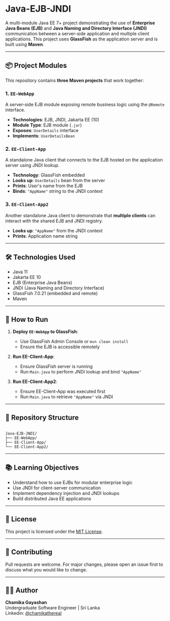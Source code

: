 # Java-EJB-JNDI

A multi-module Java EE 7+ project demonstrating the use of **Enterprise Java Beans (EJB)** and **Java Naming and Directory Interface (JNDI)** communication between a server-side application and multiple client applications. This project uses **GlassFish** as the application server and is built using **Maven**.

---

## 📦 Project Modules

This repository contains **three Maven projects** that work together:

### 1. `EE-WebApp`
A server-side EJB module exposing remote business logic using the `@Remote` interface.

- **Technologies**: EJB, JNDI, Jakarta EE (10)
- **Module Type**: EJB module (`.jar`)
- **Exposes**: `UserDetails` interface
- **Implements**: `UserDetailsBean`

### 2. `EE-Client-App`
A standalone Java client that connects to the EJB hosted on the application server using JNDI lookup.

- **Technology**: GlassFish embedded
- **Looks up**: `UserDetails` bean from the server
- **Prints**: User's name from the EJB
- **Binds**: `"AppName"` string to the JNDI context

### 3. `EE-Client-App2`
Another standalone Java client to demonstrate that **multiple clients** can interact with the shared EJB and JNDI registry.

- **Looks up**: `"AppName"` from the JNDI context
- **Prints**: Application name string

---

## 🛠 Technologies Used

- Java 11
- Jakarta EE 10
- EJB (Enterprise Java Beans)
- JNDI (Java Naming and Directory Interface)
- GlassFish 7.0.21 (embedded and remote)
- Maven

---

## 🔧 How to Run

1. **Deploy `EE-WebApp` to GlassFish**:
   - Use GlassFish Admin Console or `mvn clean install`
   - Ensure the EJB is accessible remotely

2. **Run EE-Client-App**:
   - Ensure GlassFish server is running
   - Run `Main.java` to perform JNDI lookup and bind `"AppName"`

3. **Run EE-Client-App2**:
   - Ensure EE-Client-App was executed first
   - Run `Main.java` to retrieve `"AppName"` via JNDI

---

## 🔗 Repository Structure

```

Java-EJB-JNDI/
├── EE-WebApp/
├── EE-Client-App/
└── EE-Client-App2/

```

---

## 📚 Learning Objectives

- Understand how to use EJBs for modular enterprise logic
- Use JNDI for client-server communication
- Implement dependency injection and JNDI lookups
- Build distributed Java EE applications

---

## 📎 License

This project is licensed under the [MIT License](LICENSE).

---

## 🤝 Contributing

Pull requests are welcome. For major changes, please open an issue first to discuss what you would like to change.

---

## 🧑‍💻 Author

**Chamika Gayashan**  
Undergraduate Software Engineer | Sri Lanka  
Linkedin: [@chamikathereal](https://www.linkedin.com/in/chamikathereal/)



